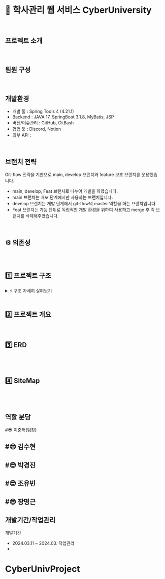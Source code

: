 # 📖 학사관리 웹 서비스 CyberUniversity


<br>

## 프로젝트 소개


<br>

## 팀원 구성


<br>

## 개발환경
- 개발 툴 : Spring Tools 4 (4.21.1)
- Backend : JAVA 17, SpringBoot 3.1.8, MyBatis, JSP
- 버전/이슈관리 : GitHub, GitBash
- 협업 툴 : Discord, Notion
- 외부 API :

<br>

## 브랜치 전략
Git-flow 전략을 기반으로 main, develop 브랜치와 feature 보조 브랜치를 운용했습니다.
- main, develop, Feat 브랜치로 나누어 개발을 하였습니다.
- main 브랜치는 배포 단계에서만 사용하는 브랜치입니다.
- develop 브랜치는 개발 단계에서 git-flow의 master 역할을 하는 브랜치입니다.
- Feat 브랜치는 기능 단위로 독립적인 개발 환경을 위하여 사용하고 merge 후 각 브랜치를 삭제해주었습니다.

<br>

## ⚙ 의존성
```java

```
<br>

## 1️⃣ 프로젝트 구조

<details>
    <summary>⚡️ 구조 자세히 살펴보기</summary>
    
\
    
</details>
    
<br>

## 2️⃣ 프로젝트 개요



<br>

## 3️⃣ ERD
<br>



<br>

## 4️⃣ SiteMap
<br>



<br>

## 역할 분담
#😎 이준혁(팀장)

#😎 김수현
- 
#😎 박경진
-
#😎 조유빈
- 
#😎 장명근
- 


## 개발기간/작업관리
개발기간
- 2024.03.11 ~ 2024.03.
작업관리
- 
# CyberUnivProject
